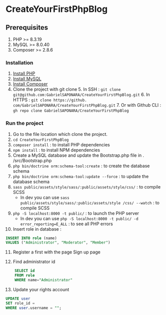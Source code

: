 # CreateYourFirstPhpBlog

## Prerequisites

1. PHP >= 8.3.19
2. MySQL >= 8.0.40
3. Composer >= 2.8.6

### Installation

1. [Install PHP](https://www.php.net/downloads.php)
2. [Install MySQL](https://www.mysql.com/downloads/)
3. [Install Composer](https://getcomposer.org/download/)
4. Clone the project with git clone
   5. In SSH : `git clone git@github.com:GabrielSAPONARA/CreateYourFirstPhpBlog.git`
   6. In HTTPS : `git clone https://github.
   com/GabrielSAPONARA/CreateYourFirstPhpBlog.git`
   7. Or with Github CLI : `gh repo clone GabrielSAPONARA/CreateYourFirstPhpBlog`

### Run the project

1. Go to the file location which clone the project.
2. `cd CreateYourFirstPhpBlog`
3. `composer install` : to install PHP dependencies
4. `npm install` : to install NPM dependencies
5. Create a MySQL database and update the Bootstrap.php file in .
   /src/Bootstrap.php
6. `php bin/doctrine orm:schema-tool:create` : to create the database schema
7. `php bin/doctrine orm:schema-tool:update --force` : to update the 
   database schema
8. `sass public/assets/style/sass/:public/assets/style/css/` : to compile SCSS
   * In dev you can use `sass public/assets/style/sass/:public/assets/style
   /css/ --watch` : to compile SCSS
9. `php -S localhost:8000 -t public/` : to launch the PHP server
   * In dev you can use `php -S localhost:8000 -t public/ -d 
   error_reporting=E_ALL` : to see all PHP errors
10. Insert role in database :
   ```sql
   INSERT INTO role (name)
   VALUES ("Administrator", "Moderator", "Member")
   ```
11. Register a first with the page Sign up page

12. Find administrator id
```sql
    SELECT id
    FROM role
    WHERE name="Administrator"
```
13. Update your rights account
```sql
UPDATE user
SET role_id =
WHERE user.username = "";
```

